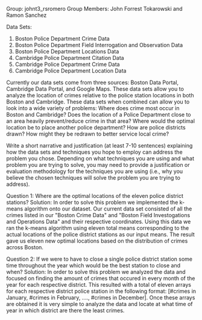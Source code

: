 Group: johnt3_rsromero
Group Members: John Forrest Tokarowski and Ramon Sanchez

Data Sets:
1. Boston Police Department Crime Data
2. Boston Police Department Field Interrogation and Observation Data
3. Boston Police Department Locations Data
4. Cambridge Police Department Citation Data
5. Cambridge Police Department Crime Data
6. Cambridge Police Department Location Data

Currently our data sets come from three sources: Boston Data Portal, Cambridge Data Portal, and Google Maps. These data sets allow you to analyze the location of crimes relative to the police station locations in both Boston and Cambridge. These data sets when combined can allow you to look into a wide variety of problems: Where does crime most occur in Boston and Cambridge? Does the location of a Police Department close to an area heavily prevent/reduce crime in that area? Where would the optimal location be to place another police department? How are police districts drawn? How might they be redrawn to better service local crime?

Write a short narrative and justification (at least 7-10 sentences) explaining how the data sets and techniques you hope to employ can address the problem you chose. Depending on what techniques you are using and what problem you are trying to solve, you may need to provide a justification or evaluation methodology for the techniques you are using (i.e., why you believe the chosen techniques will solve the problem you are trying to address).

Question 1: Where are the optimal locations of the eleven police district stations?
Solution: In order to solve this problem we implemented the k-means algorithm onto our dataset. Our current data set consisted of all the crimes listed in our "Boston Crime Data" and "Boston Field Investogations and Operations Data" and their respective coordinates. Using this data we ran the k-means algorithm using eleven total means corresponding to the actual locations of the police district stations as our input means. The result gave us eleven new optimal locations based on the distribution of crimes across Boston.

Question 2: If we were to have to close a single police district station some time throughout the year which would be the best station to close and when?
Solution: In order to solve this problem we analyzed the data and focused on finding the amount of crimes that occured in every month of the year for each respective district. This resulted with a total of eleven arrays for each respective district police station in the following format: [#crimes in January, #crimes in February, ...., #crimes in December]. Once these arrays are obtained it is very simple to analyze the data and locate at what time of year in which district are there the least crimes.